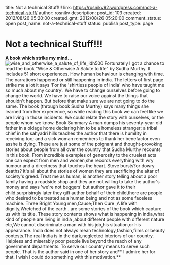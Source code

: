title: Not a technical Stuff!!!
link: https://rosnikv92.wordpress.com/not-a-technical-stuff/
author: rosnikv
description: 
post_id: 103
created: 2012/08/26 05:20:00
created_gmt: 2012/08/26 05:20:00
comment_status: open
post_name: not-a-technical-stuff
status: publish
post_type: page

# Not a technical Stuff!!!

**A book which strike my mind...** ![wise_and_otherwise_a_salute_of_life_idh500](http://rosnikv92.files.wordpress.com/2012/08/wise_and_otherwise_a_salute_of_life_idh5001.jpg?w=194) Fortunately I got a chance to read the book "Wise & Otherwise A Salute to life" by Sudha Murthy. It includes 51 short experiences. How human behaviour is changing with time. The narrations happened or still happening in india. The letters of first page strike me a lot it says 'For the 'shirtless people of india' who have taught me so much about my country'. We have to change ourselves before going to change the world. We have to raise our voice against the things that shouldn't happen. But before that make sure we are not going to do the same. The book (through book Sudha Murthy) says many things she learned from her experience, so while reading this book we can feel like we are living in those incidents. We could relate the story with ourselves, or the people whom we know. Book Summary A man dumps his seventy-year-old father in a oldage home declaring him to be a homeless stranger; a tribal chief in the sahyadri hills teaches the author that there is humility in receiving too; and a sick woman remembers to thank her benefactor even asshe is dying. These are just some of the poignant and thought-provoking stories about people from all over the country that Sudha Murthy recounts in this book. From incredible examples of generosity to the cruelest acts one can expect from men and women,she records everything with wry humour and a directness that touches the heart. Stove bursts?or dowry deaths? it's all about the stories of women they are sacrificing the altar of society's greed. Treat me as human, is another story telling about a poor family having a roadside shop and they are not willing to take the author's money and says 'we're not beggers' but author gave it to their child,surprisingly later they gift author behalf of their child,there are people who desired to be treated as a human being and not as some faceless machine. Three Bright Young men,Cause;Then Cure ,A life with dignity,Wretched of the earth...are some stories of the book which capture us with its title. These story contents shows what is happening in india,what kind of people are living in india ,about different people with different nature etc,We cannot discriminate a man with his job,his situation,or his appearance. India does not always mean technology,fashion,films or beauty contests.The real India is in the dark,neglected interiors of our country. Helpless and miserably poor people live beyond the reach of any government departments. To serve our country means to serve such people. That is the author said in one of her story and** I admire her for that. I wish I could do something with this motivation.**
